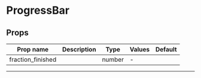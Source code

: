 # ProgressBar

## Props

| Prop name         | Description | Type   | Values | Default |
| ----------------- | ----------- | ------ | ------ | ------- |
| fraction_finished |             | number | -      |         |

---

